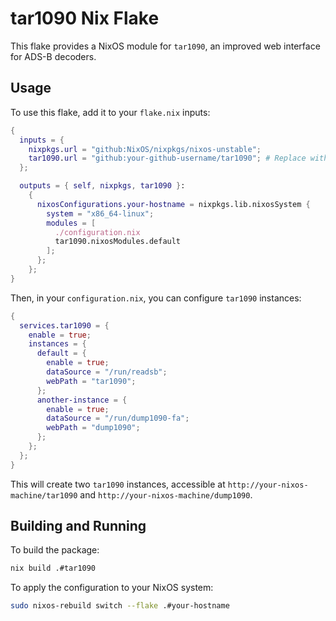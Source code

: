 # tar1090 Nix Flake

This flake provides a NixOS module for `tar1090`, an improved web interface for ADS-B decoders.

## Usage

To use this flake, add it to your `flake.nix` inputs:

```nix
{
  inputs = {
    nixpkgs.url = "github:NixOS/nixpkgs/nixos-unstable";
    tar1090.url = "github:your-github-username/tar1090"; # Replace with your fork
  };

  outputs = { self, nixpkgs, tar1090 }:
    {
      nixosConfigurations.your-hostname = nixpkgs.lib.nixosSystem {
        system = "x86_64-linux";
        modules = [
          ./configuration.nix
          tar1090.nixosModules.default
        ];
      };
    };
}
```

Then, in your `configuration.nix`, you can configure `tar1090` instances:

```nix
{
  services.tar1090 = {
    enable = true;
    instances = {
      default = {
        enable = true;
        dataSource = "/run/readsb";
        webPath = "tar1090";
      };
      another-instance = {
        enable = true;
        dataSource = "/run/dump1090-fa";
        webPath = "dump1090";
      };
    };
  };
}
```

This will create two `tar1090` instances, accessible at `http://your-nixos-machine/tar1090` and `http://your-nixos-machine/dump1090`.

## Building and Running

To build the package:

```sh
nix build .#tar1090
```

To apply the configuration to your NixOS system:

```sh
sudo nixos-rebuild switch --flake .#your-hostname
```
